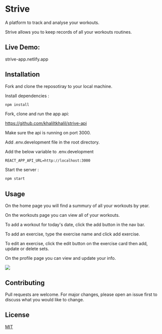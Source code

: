 # Strive

A platform to track and analyse your workouts.

Strive allows you to keep records of all your workouts routines.

## Live Demo:

strive-app.netlify.app

## Installation

Fork and clone the reposotiray to your local machine.

Install dependencies :

```bash
npm install
```

Fork, clone and run the app api:

https://github.com/khaliltkhalil/strive-api

Make sure the api is running on port 3000.

Add .env.development file in the root directory.

Add the below variable to .env.development

```
REACT_APP_API_URL=http://localhost:3000
```

Start the server :

```bash
npm start
```

## Usage

On the home page you will find a summury of all your workouts by year.

On the workouts page you can view all of your workouts.

To add a workout for today's date, click the add button in the nav bar.

To add an exercise, type the exercise name and click add exercise.

To edit an exercise, click the edit button on the exercise card then add, update or delete sets.

On the profile page you can view and update your info.

![](https://github.com/khaliltkhalil/strive/blob/main/Strive-demo.gif)

## Contributing

Pull requests are welcome. For major changes, please open an issue first
to discuss what you would like to change.

## License

[MIT](https://choosealicense.com/licenses/mit/)
